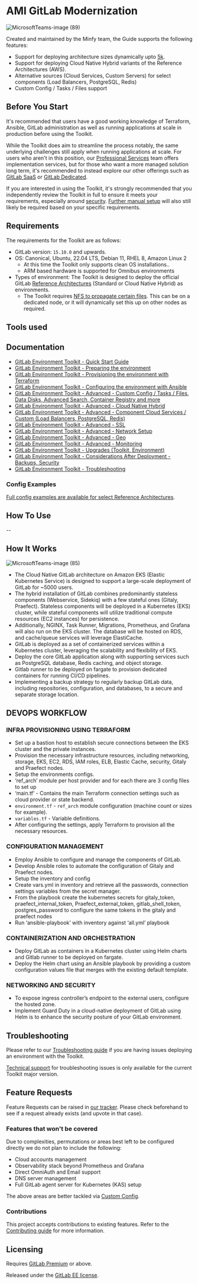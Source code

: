 # AMI GitLab Modernization

![MicrosoftTeams-image (89)](https://github.com/kiranbakale/AMI-Readme/assets/46279617/3d82fa9f-cac2-452c-8276-70810b5d0976)


Created and maintained by the Minfy team, the Guide supports the following features:

- Support for deploying architecture sizes dynamically upto [5k](https://docs.gitlab.com/ee/administration/reference_architectures/5k_users.html).
- Support for deploying Cloud Native Hybrid variants of the Reference Architectures (AWS).
- Alternative sources (Cloud Services, Custom Servers) for select components (Load Balancers, PostgreSQL, Redis)
- Custom Config / Tasks / Files support

## Before You Start

It's recommended that users have a good working knowledge of Terraform, Ansible, GitLab administration as well as running applications at scale in production before using the Toolkit.

While the Toolkit does aim to streamline the process notably, the same underlying challenges still apply when running applications at scale. For users who aren't in this position, our [Professional Services](https://about.gitlab.com/services/#implementation-services) team offers implementation services, but for those who want a more managed solution long term, it's recommended to instead explore our other offerings such as [GitLab SaaS](https://docs.gitlab.com/ee/subscriptions/gitlab_com/) or [GitLab Dedicated](https://about.gitlab.com/dedicated/).

If you are interested in using the Toolkit, it's strongly recommended that you independently review the Toolkit in full to ensure it meets your requirements, especially around [security](docs/environment_post_considerations.md#security). [Further manual setup](docs/environment_post_considerations.md) will also still likely be required based on your specific requirements.

## Requirements

The requirements for the Toolkit are as follows:

- GitLab version: `15.10.0` and upwards.
- OS: Canonical, Ubuntu, 22.04 LTS, Debian 11, RHEL 8, Amazon Linux 2
  - At this time the Toolkit only supports clean OS installations..
  - ARM based hardware is supported for Omnibus environments
- Types of environment: The Toolkit is designed to deploy the official GitLab [Reference Architectures](https://docs.gitlab.com/ee/administration/reference_architectures) (Standard or Cloud Native Hybrid) as environments.
  - The Toolkit requires [NFS to propagate certain files](docs/environment_advanced.md#nfs-options). This can be on a dedicated node, or it will dynamically set this up on other nodes as required.

## Tools used


## Documentation

- [GitLab Environment Toolkit - Quick Start Guide](docs/environment_quick_start_guide.md)
- [GitLab Environment Toolkit - Preparing the environment](docs/environment_prep.md)
- [GitLab Environment Toolkit - Provisioning the environment with Terraform](docs/environment_provision.md)
- [GitLab Environment Toolkit - Configuring the environment with Ansible](docs/environment_configure.md)
- [GitLab Environment Toolkit - Advanced - Custom Config / Tasks / Files, Data Disks, Advanced Search, Container Registry and more](docs/environment_advanced.md)
- [GitLab Environment Toolkit - Advanced - Cloud Native Hybrid](docs/environment_advanced_hybrid.md)
- [GitLab Environment Toolkit - Advanced - Component Cloud Services / Custom (Load Balancers, PostgreSQL, Redis)](docs/environment_advanced_services.md)
- [GitLab Environment Toolkit - Advanced - SSL](docs/environment_advanced_ssl.md)
- [GitLab Environment Toolkit - Advanced - Network Setup](docs/environment_advanced_network.md)
- [GitLab Environment Toolkit - Advanced - Geo](docs/environment_advanced_geo.md)
- [GitLab Environment Toolkit - Advanced - Monitoring](docs/environment_advanced_monitoring.md)
- [GitLab Environment Toolkit - Upgrades (Toolkit, Environment)](docs/environment_upgrades.md)
- [GitLab Environment Toolkit - Considerations After Deployment - Backups, Security](docs/environment_post_considerations.md)
- [GitLab Environment Toolkit - Troubleshooting](docs/environment_troubleshooting.md)

### Config Examples

[Full config examples are available for select Reference Architectures](examples).

## How To Use



--

## How It Works



![MicrosoftTeams-image (85)](https://github.com/kiranbakale/AMI-Readme/assets/46279617/0246fdfa-7694-4576-b7e7-9bddf7a3e295)




- The Cloud Native GitLab architecture on Amazon EKS (Elastic Kubernetes Service) is designed to support a large-scale deployment of GitLab for ~5000 users.
- The hybrid installation of GitLab combines predominantly stateless components (Webservice, Sidekiq) with a few stateful ones (Gitaly, Praefect). Stateless components will be deployed in a Kubernetes (EKS) cluster, while stateful components will utilize traditional compute resources (EC2 instances) for persistence.
- Additionally, NGINX, Task Runner, Migrations, Prometheus, and Grafana will also run on the EKS cluster. The database will be hosted on RDS, and cache/queue services will leverage ElastiCache.
-	GitLab is deployed as a set of containerized services within a Kubernetes cluster, leveraging the scalability and flexibility of EKS.
-	Deploy the core GitLab application along with supporting services such as PostgreSQL database, Redis caching, and object storage.
-	Gitlab runner to be deployed on fargate to provision dedicated containers for running CI/CD pipelines.
-	Implementing a backup strategy to regularly backup GitLab data, including repositories, configuration, and databases, to a secure and separate storage location.


## DEVOPS WORKFLOW
### INFRA PROVISIONING USING TERRAFORM
-	Set up a bastion host to establish secure connections between the EKS cluster and the private instances.
-	Provision the necessary infrastructure resources, including networking, storage, EKS, EC2, RDS, IAM roles, ELB, Elastic Cache, security, Gitaly and Praefect nodes.
-	Setup the environments configs.
-	‘ref_arch’ module per host provider and for each there are 3 config files to set up
-	‘main.tf’ - Contains the main Terraform connection settings such as cloud provider or state backend.
-	 `environment.tf` - `ref_arch` module configuration (machine count or sizes for example).
-	`variables.tf` - Variable definitions.
-	After configuring the settings, apply Terraform to provision all the necessary resources.

### CONFIGURATION MANAGEMENT
-	Employ Ansible to configure and manage the components of GitLab.
-	Develop Ansible roles to automate the configuration of Gitaly and Praefect nodes.
-	Setup the inventory and config
-	Create vars.yml in inventory and retrieve all the passwords, connection settings variables from the secret manager.
-	From the playbook create the kubernetes secrets for gitaly_token, praefect_internal_token, Praefect_external_token, gitlab_shell_token, postgres_password to configure the same tokens in the gitaly and praefect nodes
-	Run ‘ansible-playbook’ with inventory against ‘all.yml’ playbook

### CONTAINERIZATION AND ORCHESTRATION
-	Deploy GitLab as containers in a Kubernetes cluster using Helm charts and Gitlab runner to be deployed on fargate.
-	Deploy the Helm chart using an Ansible playbook by providing a custom configuration values file that merges with the existing default template.

### NETWORKING AND SECURITY
- To expose ingress controller’s endpoint to the external users, configure the hosted zone.
-	Implement Guard Duty in a cloud-native deployment of GitLab using Helm is to enhance the security posture of your GitLab environment.







## Troubleshooting

Please refer to our [Troubleshooting guide](docs/environment_troubleshooting.md) if you are having issues deploying an environment with the Toolkit.

[Technical support](https://about.gitlab.com/support/) for troubleshooting issues is only available for the current Toolkit major version.

## Feature Requests

Feature Requests can be raised in [our tracker](https://gitlab.com/gitlab-org/gitlab-environment-toolkit/-/issues). Please check beforehand to see if a request already exists (and upvote in that case).

### Features that won't be covered

Due to complexities, permutations or areas best left to be configured directly we do not plan to include the following:

- Cloud accounts management
- Observability stack beyond Prometheus and Grafana
- Direct OmniAuth and Email support
- DNS server management
- Full GitLab agent server for Kubernetes (KAS) setup

The above areas are better tackled via [Custom Config](docs/environment_advanced.md#custom-config).

### Contributions

This project accepts contributions to existing features. Refer to the [Contributing guide](CONTRIBUTING.md) for more information.

## Licensing

Requires [GitLab Premium](https://about.gitlab.com/pricing/) or above.

Released under the [GitLab EE license](LICENSE).
